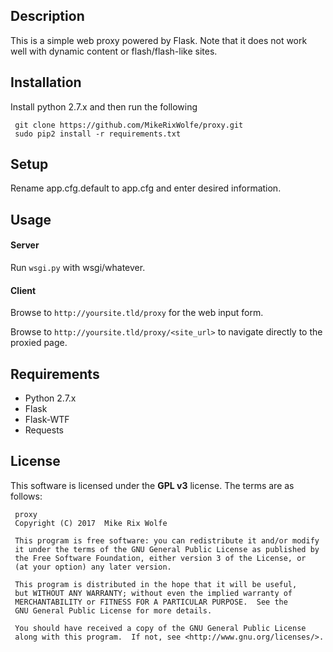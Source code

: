 ## Description
This is a simple web proxy powered by Flask. Note that it does not work well with dynamic content or flash/flash-like sites.

## Installation
Install python 2.7.x and then run the following

     git clone https://github.com/MikeRixWolfe/proxy.git
     sudo pip2 install -r requirements.txt

## Setup
Rename app.cfg.default to app.cfg and enter desired information.

## Usage
#### Server
Run `wsgi.py` with wsgi/whatever.
#### Client
Browse to `http://yoursite.tld/proxy` for the web input form.

Browse to `http://yoursite.tld/proxy/<site_url>` to navigate directly to the proxied page.

## Requirements
* Python 2.7.x
* Flask
* Flask-WTF
* Requests

## License
This software is licensed under the **GPL v3** license. The terms are as follows:
     
     proxy
     Copyright (C) 2017  Mike Rix Wolfe
     
     This program is free software: you can redistribute it and/or modify
     it under the terms of the GNU General Public License as published by
     the Free Software Foundation, either version 3 of the License, or
     (at your option) any later version.
     
     This program is distributed in the hope that it will be useful,
     but WITHOUT ANY WARRANTY; without even the implied warranty of
     MERCHANTABILITY or FITNESS FOR A PARTICULAR PURPOSE.  See the
     GNU General Public License for more details.
     
     You should have received a copy of the GNU General Public License
     along with this program.  If not, see <http://www.gnu.org/licenses/>.
